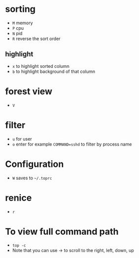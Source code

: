 # sorting
* `M` memory
* `P` cpu
* `N` pid
* `R` reverse the sort order
## highlight
* `x` to highlight sorted column
* `b` to highlight background of that column

# forest view
* `V`

# filter
* `u` for user
* `o` enter for example `COMMAND=sshd` to filter by process name

# Configuration
* `W` saves to `~/.toprc`

# renice
* `r`

# To view full command path
* `top -c`
* Note that you can use -> to scroll to the right, left, down, up

